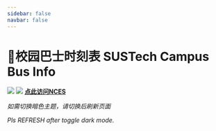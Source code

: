 ```yaml
---
sidebar: false
navbar: false
---
```

# 🚌校园巴士时刻表 SUSTech Campus Bus Info
<BusAnnouncement />

<ClientOnly>
  <TabView :isMapTabEnabled="true"></TabView>
</ClientOnly>

![](https://mirrors.sustech.edu.cn/site/sustech-online/img/misc/sustown-ad-202409.png)
![](https://mirrors.sustech.edu.cn/site/sustech-online/img/misc/nces-ad-202308.png)
[**点此访问NCES**](https://ncesnext.com/)

*如需切换暗色主题，请切换后刷新页面*

*Pls REFRESH after toggle dark mode.*
